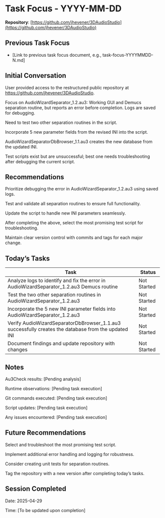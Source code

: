 # Task Focus - YYYY-MM-DD
**Repository**: [https://github.com/jhevener/3DAudioStudio](https://github.com/jhevener/3DAudioStudio)

## Previous Task Focus
- [Link to previous task focus document, e.g., task-focus-YYYYMMDD-N.md]

## Initial Conversation
User provided access to the restructured public repository at https://github.com/jhevener/3DAudioStudio.

Focus on AudioWizardSeparator_1.2.au3:
Working GUI and Demucs separation routine, but reports an error before completion. Logs are saved for debugging.

Need to test two other separation routines in the script.

Incorporate 5 new parameter fields from the revised INI into the script.

AudioWizardSeparatorDbBrowser_1.1.au3 creates the new database from the updated INI.

Test scripts exist but are unsuccessful; best one needs troubleshooting after debugging the current script.

## Recommendations
Prioritize debugging the error in AudioWizardSeparator_1.2.au3 using saved logs.

Test and validate all separation routines to ensure full functionality.

Update the script to handle new INI parameters seamlessly.

After completing the above, select the most promising test script for troubleshooting.

Maintain clear version control with commits and tags for each major change.

## Today’s Tasks
| Task | Status |
|------|--------|
| Analyze logs to identify and fix the error in AudioWizardSeparator_1.2.au3  Demucs routine | Not Started |
| Test the two other separation routines in AudioWizardSeparator_1.2.au3 | Not Started |
| Incorporate the 5 new INI parameter fields into AudioWizardSeparator_1.2.au3 | Not Started |
| Verify AudioWizardSeparatorDbBrowser_1.1.au3 successfully creates the database from the updated INI | Not Started |
| Document findings and update repository with changes | Not Started |



## Notes
Au3Check results: [Pending analysis]

Runtime observations: [Pending task execution]

Git commands executed: [Pending task execution]

Script updates: [Pending task execution]

Any issues encountered: [Pending task execution]

## Future Recommendations
Select and troubleshoot the most promising test script.

Implement additional error handling and logging for robustness.

Consider creating unit tests for separation routines.

Tag the repository with a new version after completing today’s tasks.

## Session Completed
Date: 2025-04-29

Time: [To be updated upon completion]

